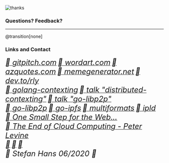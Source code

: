 ![thanks](presentation/assets/image/orly.png&size=50%)

### Questions? Feedback?

---

@transition[none]

### Links and Contact
[<i style="font-size:24px" class="fab">&#xf268; gitpitch.com</i>](https://gitpitch.com/)
[<i style="font-size:24px" class="fab">&#xf268; wordart.com</i>](https://wordart.com/)
[<i style="font-size:24px" class="fab">&#xf268; azquotes.com</i>](https://www.azquotes.com)
[<i style="font-size:24px" class="fab">&#xf268; memegenerator.net</i>](https://memegenerator.net)
[<i style="font-size:24px" class="fab">&#xf268; dev.to/rly</i>](https://dev.to/rly)
<br>
[<i style="font-size:24px" class="fab">&#xf09b; golang-contexting</i>](https://github.com/stefanhans/golang-contexting)
[<i style="font-size:24px" class="fab">&#xf09b; talk "distributed-contexting"</i>](https://github.com/stefanhans/distributed-contexting)
[<i style="font-size:24px" class="fab">&#xf09b; talk "go-libp2p"</i>](https://github.com/stefanhans/go-present/tree/master/slides/libp2p)
<br>
[<i style="font-size:24px" class="fab">&#xf09b; go-libp2p</i>](https://github.com/libp2p/go-libp2p)
[<i style="font-size:24px" class="fab">&#xf09b; go-ipfs</i>](https://github.com/ipfs/go-ipfs)
[<i style="font-size:24px" class="fab">&#xf09b; multiformats</i>](https://github.com/multiformats)
[<i style="font-size:24px" class="fab">&#xf09b; ipld</i>](https://github.com/ipld)
<br>
[<i style="font-size:24px" class="fab">&#xf23a; One Small Step for the Web...</i>](https://medium.com/@timberners_lee/one-small-step-for-the-web-87f92217d085)
<br>
[<i style="font-size:24px" class="fab">&#xf167; The End of Cloud Computing - Peter Levine</i>](https://www.youtube.com/watch?v=l9tOd6fHR-U&t=24s)
<br>
[<i style="font-size:24px" class="fas">&#xf1fa;</i>](mailto://stefanhans65@gmail.com)
[<i style="font-size:24px" class="fab">&#xf099;</i>](https://twitter.com/stefanhans65)
[<i style="font-size:24px" class="fab">&#xf08c;</i>](https://www.linkedin.com/in/stefan-hans-4545ab132/)
<br>
<i style="font-size:24px" class="fas">&#xf1f9; Stefan Hans 06/2020 </i><i> </i><i style="font-size:24px" class="fab"> &#xf25e;</i>



